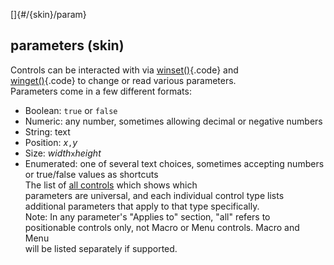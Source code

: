 []{#/{skin}/param}    
## parameters (skin)    
Controls can be interacted with via [winset()](/ref/proc/winset){.code} and    
[winget()](/ref/proc/winset){.code} to change or read various parameters.    
Parameters come in a few different formats:    
-   Boolean: `true` or `false`    
-   Numeric: any number, sometimes allowing decimal or negative numbers    
-   String: text    
-   Position: *x*`,`*y*    
-   Size: *width*`x`*height*    
-   Enumerated: one of several text choices, sometimes accepting numbers    
    or true/false values as shortcuts    
The list of [all controls](/ref/%7Bskin%7D/control) which shows which    
parameters are universal, and each individual control type lists    
additional parameters that apply to that type specifically.    
Note: In any parameter\'s \"Applies to\" section, \"all\" refers to    
positionable controls only, not Macro or Menu controls. Macro and Menu    
will be listed separately if supported.  